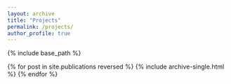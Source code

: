 ```yaml
---
layout: archive
title: "Projects"
permalink: /projects/
author_profile: true
---
```

{% include base_path %}

{% for post in site.publications reversed %}
  {% include archive-single.html %}
{% endfor %}
